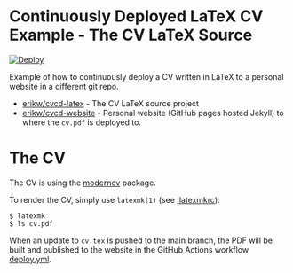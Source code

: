 # Continuously Deployed LaTeX CV Example - The CV LaTeX Source
[![Deploy](https://github.com/erikw/cvcd-latex/actions/workflows/deploy.yml/badge.svg)](https://github.com/erikw/cvcd-latex/actions/workflows/deploy.yml)

Example of how to continuously deploy a CV written in LaTeX to a personal website in a different git repo.

* [erikw/cvcd-latex](https://github.com/erikw/cvcd-latex) - The CV LaTeX source project
* [erikw/cvcd-website](https://github.com/erikw/cvcd-website) - Personal website (GitHub pages hosted Jekyll) to where the `cv.pdf` is deployed to.

# The CV
The CV is using the [moderncv](https://www.ctan.org/pkg/moderncv) package.

To render the CV, simply use `latexmk(1)` (see [.latexmkrc](.latexmkrc)):
```console
$ latexmk
$ ls cv.pdf
```

When an update to `cv.tex` is pushed to the main branch, the PDF will be built and published to the website in the GitHub Actions workflow [deploy.yml](.github/workflows/deploy.yml).
